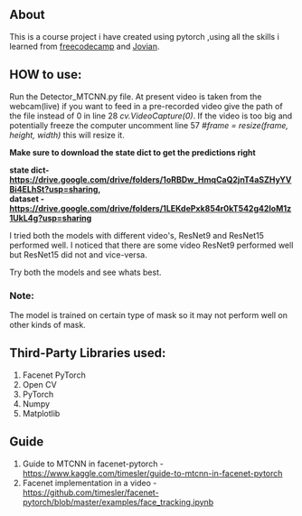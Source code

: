 ## About
This is a course project i have created using pytorch ,using all the skills i learned
from [freecodecamp](https://www.freecodecamp.org/) and [Jovian](https://www.jovian.ml/).

## HOW to use:
Run the Detector_MTCNN.py file. At present video is taken from the webcam(live) if you want
to feed in a pre-recorded video give the path of the file instead of 0 in line 28 *cv.VideoCapture(0)*.
If the video is too big and potentially freeze the computer uncomment line 57 *#frame = resize(frame, height, width)* 
this will resize it.

**Make sure to download the state dict to get the predictions right**

**state dict- https://drive.google.com/drive/folders/1oRBDw_HmqCaQ2jnT4aSZHyYVBi4ELhSt?usp=sharing,    
dataset - https://drive.google.com/drive/folders/1LEKdePxk854r0kT542g42loM1z1UkL4g?usp=sharing**

I tried both the models with different video's, ResNet9 and ResNet15 performed well.
I noticed that there are some video ResNet9 performed well but ResNet15 did not and vice-versa.

Try both the models and see whats best.

### Note: 
The model is trained on certain type of mask so it may not perform well on other kinds of mask.

## Third-Party Libraries used:
1. Facenet PyTorch
2. Open CV
3. PyTorch
4. Numpy
5. Matplotlib

## Guide
1. Guide to MTCNN in facenet-pytorch - https://www.kaggle.com/timesler/guide-to-mtcnn-in-facenet-pytorch
2. Facenet implementation in a video - https://github.com/timesler/facenet-pytorch/blob/master/examples/face_tracking.ipynb
